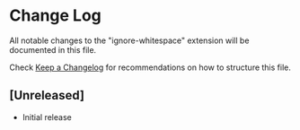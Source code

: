 # Change Log

All notable changes to the "ignore-whitespace" extension will be documented in this file.

Check [Keep a Changelog](http://keepachangelog.com/) for recommendations on how to structure this file.

## [Unreleased]

- Initial release